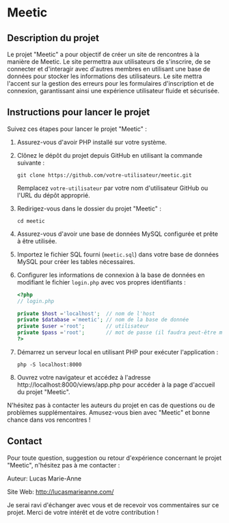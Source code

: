 # Meetic

## Description du projet

Le projet "Meetic" a pour objectif de créer un site de rencontres à la manière de Meetic. Le site permettra aux utilisateurs de s'inscrire, de se connecter et d'interagir avec d'autres membres en utilisant une base de données pour stocker les informations des utilisateurs. Le site mettra l'accent sur la gestion des erreurs pour les formulaires d'inscription et de connexion, garantissant ainsi une expérience utilisateur fluide et sécurisée.

## Instructions pour lancer le projet

Suivez ces étapes pour lancer le projet "Meetic" :

1. Assurez-vous d'avoir PHP installé sur votre système.

2. Clônez le dépôt du projet depuis GitHub en utilisant la commande suivante :
   ```
   git clone https://github.com/votre-utilisateur/meetic.git
   ```
   Remplacez `votre-utilisateur` par votre nom d'utilisateur GitHub ou l'URL du dépôt approprié.

3. Redirigez-vous dans le dossier du projet "Meetic" :
   ```
   cd meetic
   ```

4. Assurez-vous d'avoir une base de données MySQL configurée et prête à être utilisée.

5. Importez le fichier SQL fourni (`meetic.sql`) dans votre base de données MySQL pour créer les tables nécessaires.

6. Configurer les informations de connexion à la base de données en modifiant le fichier `login.php` avec vos propres identifiants :
   ```php
   <?php
   // login.php
   
   private $host ='localhost';  // nom de l'host  
   private $database ='meetic'; // nom de la base de donnée
   private $user ='root';       // utilisateur 
   private $pass ='root';       // mot de passe (il faudra peut-être mettre '' sous Windows)
   ?>
   ```

7. Démarrez un serveur local en utilisant PHP pour exécuter l'application :
   ```
   php -S localhost:8000
   ```

8. Ouvrez votre navigateur et accédez à l'adresse http://localhost:8000/views/app.php pour accéder à la page d'accueil du projet "Meetic".

N'hésitez pas à contacter les auteurs du projet en cas de questions ou de problèmes supplémentaires. Amusez-vous bien avec "Meetic" et bonne chance dans vos rencontres !

## Contact
Pour toute question, suggestion ou retour d'expérience concernant le projet "Meetic", n'hésitez pas à me contacter :

Auteur: Lucas Marie-Anne

Site Web: http://lucasmarieanne.com/

Je serai ravi d'échanger avec vous et de recevoir vos commentaires sur ce projet. Merci de votre intérêt et de votre contribution !
